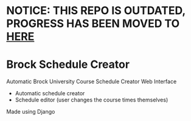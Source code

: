 # NOTICE: THIS REPO IS OUTDATED, PROGRESS HAS BEEN MOVED TO [HERE](https://github.com/iOlivers/BrockTimeTable)

# Brock Schedule Creator

Automatic Brock University Course Schedule Creator Web Interface
- Automatic schedule creator
- Schedule editor (user changes the course times themselves)

Made using Django
